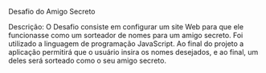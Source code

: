 Desafio do Amigo Secreto

Descrição: O Desafio consiste em configurar um site Web para que ele funcionasse como um sorteador de nomes para um amigo secreto. Foi utilizado a linguagem de programação JavaScript.
Ao final do projeto a aplicação permitirá que o usuário insira os nomes desejados, e ao final, um deles será sorteado como o seu amigo secreto. 

